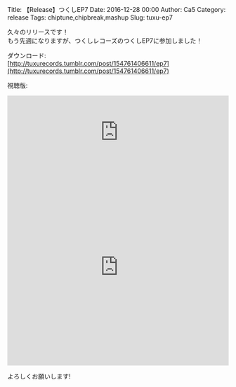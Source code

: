 Title: 【Release】つくしEP7
Date: 2016-12-28 00:00
Author: Ca5
Category: release
Tags: chiptune,chipbreak,mashup
Slug: tuxu-ep7

久々のリリースです！  
もう先週になりますが、つくしレコーズのつくしEP7に参加しました！  

ダウンロード:  
[http://tuxurecords.tumblr.com/post/154761406611/ep7](http://tuxurecords.tumblr.com/post/154761406611/ep7)  


視聴版:  
<iframe width="100%" height="166" scrolling="no" frameborder="no" src="https://w.soundcloud.com/player/?url=https%3A//api.soundcloud.com/tracks/298943362&amp;color=ff5500&amp;auto_play=false&amp;hide_related=false&amp;show_comments=true&amp;show_user=true&amp;show_reposts=false"></iframe>

<iframe width="100%" height="450" scrolling="no" frameborder="no" src="https://w.soundcloud.com/player/?url=https%3A//api.soundcloud.com/tracks/298962367&amp;auto_play=false&amp;hide_related=false&amp;show_comments=true&amp;show_user=true&amp;show_reposts=false&amp;visual=true"></iframe>

よろしくお願いします!
